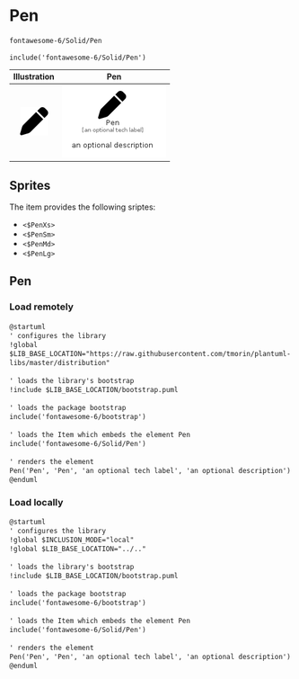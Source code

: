 # Pen


```text
fontawesome-6/Solid/Pen
```

```text
include('fontawesome-6/Solid/Pen')
```



| Illustration | Pen |
| :---: | :---: |
| ![illustration for Illustration](../../fontawesome-6/Solid/Pen.png) | ![illustration for Pen](../../fontawesome-6/Solid/Pen.Local.png) |



## Sprites
The item provides the following sriptes:

- `<$PenXs>`
- `<$PenSm>`
- `<$PenMd>`
- `<$PenLg>`





## Pen

### Load remotely
```plantuml
@startuml
' configures the library
!global $LIB_BASE_LOCATION="https://raw.githubusercontent.com/tmorin/plantuml-libs/master/distribution"

' loads the library's bootstrap
!include $LIB_BASE_LOCATION/bootstrap.puml

' loads the package bootstrap
include('fontawesome-6/bootstrap')

' loads the Item which embeds the element Pen
include('fontawesome-6/Solid/Pen')

' renders the element
Pen('Pen', 'Pen', 'an optional tech label', 'an optional description')
@enduml
```

### Load locally
```plantuml
@startuml
' configures the library
!global $INCLUSION_MODE="local"
!global $LIB_BASE_LOCATION="../.."

' loads the library's bootstrap
!include $LIB_BASE_LOCATION/bootstrap.puml

' loads the package bootstrap
include('fontawesome-6/bootstrap')

' loads the Item which embeds the element Pen
include('fontawesome-6/Solid/Pen')

' renders the element
Pen('Pen', 'Pen', 'an optional tech label', 'an optional description')
@enduml
```


